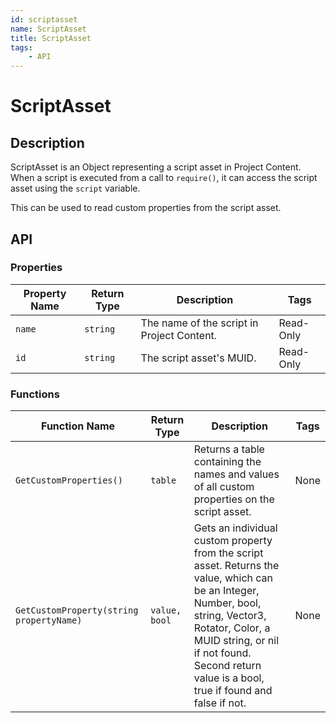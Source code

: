 ```yaml
---
id: scriptasset
name: ScriptAsset
title: ScriptAsset
tags:
    - API
---
```


# ScriptAsset

## Description

ScriptAsset is an Object representing a script asset in Project Content. When a script is executed from a call to `require()`, it can access the script asset using the `script` variable.

This can be used to read custom properties from the script asset.

## API

### Properties

| Property Name | Return Type | Description | Tags |
| -------- | ----------- | ----------- | ---- |
| `name` | `string` | The name of the script in Project Content. | Read-Only |
| `id` | `string` | The script asset's MUID. | Read-Only |

### Functions

| Function Name | Return Type | Description | Tags |
| -------- | ----------- | ----------- | ---- |
| `GetCustomProperties()` | `table` | Returns a table containing the names and values of all custom properties on the script asset. | None |
| `GetCustomProperty(string propertyName)` | `value, bool` | Gets an individual custom property from the script asset. Returns the value, which can be an Integer, Number, bool, string, Vector3, Rotator, Color, a MUID string, or nil if not found. Second return value is a bool, true if found and false if not. | None |

